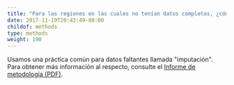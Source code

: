 ```yaml
---
title: "Para las regiones en las cuales no tenían datos completos, ¿cómo calcularon la tasa de desalojo?"
date: 2017-11-19T20:43:49-08:00
childof: methods
type: methods
weight: 190
---
```

Usamos una práctica común para datos faltantes llamada "imputación". Para obtener más información al respecto, consulte el  <a href="#">Informe de metodología (PDF)</a>.
